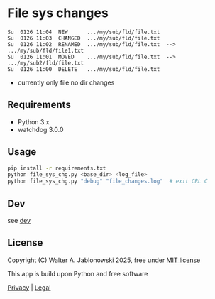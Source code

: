# File sys changes

```
Su  0126 11:04  NEW      .../my/sub/fld/file.txt
Su  0126 11:03  CHANGED  .../my/sub/fld/file.txt
Su  0126 11:02  RENAMED  .../my/sub/fld/file.txt  -->  .../my/sub/fld/file1.txt
Su  0126 11:01  MOVED    .../my/sub/fld/file.txt  -->  .../my/sub2/fld/file.txt
Su  0126 11:00  DELETE   .../my/sub/fld/file.txt
```

- currently only file no dir changes

## Requirements

- Python 3.x
- watchdog 3.0.0

## Usage

```bash
pip install -r requirements.txt
python file_sys_chg.py <base_dir> <log_file>
python file_sys_chg.py "debug" "file_changes.log"  # exit CRL C
```

## Dev

see [dev](dev.md)

## License

Copyright (C) Walter A. Jablonowski 2025, free under [MIT license](LICENSE)

This app is build upon Python and free software

[Privacy](https://walter-a-jablonowski.github.io/privacy.html) | [Legal](https://walter-a-jablonowski.github.io/imprint.html)
